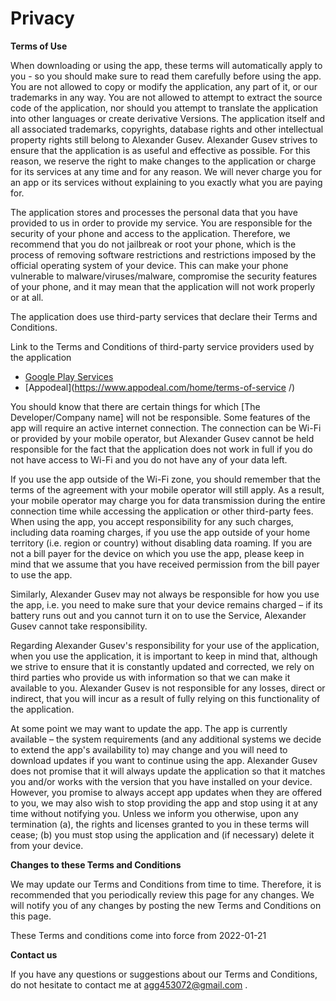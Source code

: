 # Privacy
**Terms of Use**

When downloading or using the app, these terms will automatically apply to you - so you should make sure to read them carefully before using the app. You are not allowed to copy or modify the application, any part of it, or our trademarks in any way. You are not allowed to attempt to extract the source code of the application, nor should you attempt to translate the application into other languages or create derivative Versions. The application itself and all associated trademarks, copyrights, database rights and other intellectual property rights still belong to Alexander Gusev.
 Alexander Gusev strives to ensure that the application is as useful and effective as possible. For this reason, we reserve the right to make changes to the application or charge for its services at any time and for any reason. We will never charge you for an app or its services without explaining to you exactly what you are paying for.

The application stores and processes the personal data that you have provided to us in order to provide my service. You are responsible for the security of your phone and access to the application. Therefore, we recommend that you do not jailbreak or root your phone, which is the process of removing software restrictions and restrictions imposed by the official operating system of your device. This can make your phone vulnerable to malware/viruses/malware, compromise the security features of your phone, and it may mean that the application will not work properly or at all.

The application does use third-party services that declare their Terms and Conditions.

Link to the Terms and Conditions of third-party service providers used by the application

*   [Google Play Services](https://policies.google.com/terms)
* [Appodeal](https://www.appodeal.com/home/terms-of-service /)

You should know that there are certain things for which [The Developer/Company name] will not be responsible. Some features of the app will require an active internet connection. The connection can be Wi-Fi or provided by your mobile operator, but Alexander Gusev cannot be held responsible for the fact that the application does not work in full if you do not have access to Wi-Fi and you do not have any of your data left.

If you use the app outside of the Wi-Fi zone, you should remember that the terms of the agreement with your mobile operator will still apply. As a result, your mobile operator may charge you for data transmission during the entire connection time while accessing the application or other third-party fees. When using the app, you accept responsibility for any such charges, including data roaming charges, if you use the app outside of your home territory (i.e. region or country) without disabling data roaming. If you are not a bill payer for the device on which you use the app, please keep in mind that we assume that you have received permission from the bill payer to use the app.

Similarly, Alexander Gusev may not always be responsible for how you use the app, i.e. you need to make sure that your device remains charged – if its battery runs out and you cannot turn it on to use the Service, Alexander Gusev cannot take responsibility.

Regarding Alexander Gusev's responsibility for your use of the application, when you use the application, it is important to keep in mind that, although we strive to ensure that it is constantly updated and corrected, we rely on third parties who provide us with information so that we can make it available to you. Alexander Gusev is not responsible for any losses, direct or indirect, that you will incur as a result of fully relying on this functionality of the application.

At some point we may want to update the app. The app is currently available – the system requirements (and any additional systems we decide to extend the app's availability to) may change and you will need to download updates if you want to continue using the app. Alexander Gusev does not promise that it will always update the application so that it matches you and/or works with the version that you have installed on your device. However, you promise to always accept app updates when they are offered to you, we may also wish to stop providing the app and stop using it at any time without notifying you. Unless we inform you otherwise, upon any termination (a), the rights and licenses granted to you in these terms will cease; (b) you must stop using the application and (if necessary) delete it from your device.

**Changes to these Terms and Conditions**

We may update our Terms and Conditions from time to time. Therefore, it is recommended that you periodically review this page for any changes. We will notify you of any changes by posting the new Terms and Conditions on this page.

These Terms and conditions come into force from 2022-01-21

**Contact us**

If you have any questions or suggestions about our Terms and Conditions, do not hesitate to contact me at agg453072@gmail.com .
